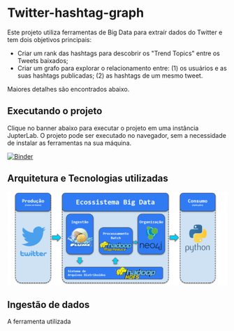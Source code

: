 # Twitter-hashtag-graph

Este projeto utiliza ferramentas de Big Data para extraír dados do Twitter e tem dois objetivos principais:

* Criar um rank das hashtags para descobrir os "Trend Topics" entre os Tweets baixados;
* Criar um grafo para explorar o relacionamento entre: (1) os usuários e as suas hashtags publicadas; (2) as hashtags de um mesmo tweet.

Maiores detalhes são encontrados abaixo.

## Executando o projeto

Clique no banner abaixo para executar o projeto em uma instância JupterLab. O projeto pode ser executado no navegador, sem a necessidade de instalar as ferramentas na sua máquina.

[![Binder](https://notebooks.gesis.org/binder/badge_logo.svg)](https://notebooks.gesis.org/binder/v2/gh/lucas91batista/twitter-hashtag-graph/master?urlpath=lab)


## Arquitetura e Tecnologias utilizadas


![Arquitetura](https://github.com/lucas91batista/twitter-hashtag-graph/blob/master/images/Arch-twitter-hashtag-graph.png)

## Ingestão de dados
A ferramenta utilizada 

